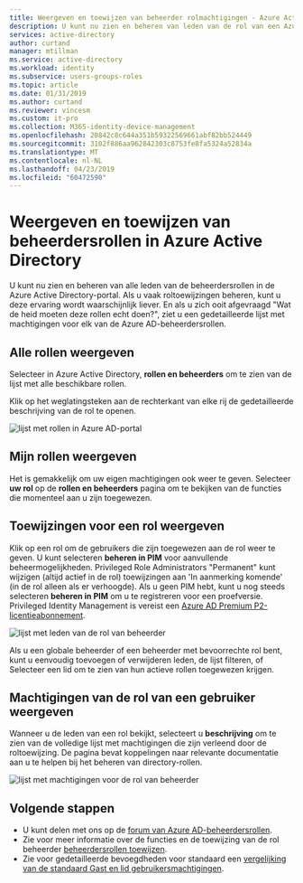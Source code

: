 ```yaml
---
title: Weergeven en toewijzen van beheerder rolmachtigingen - Azure Active Directory | Microsoft Docs
description: U kunt nu zien en beheren van leden van de rol van een Azure AD-beheerder in de portal. Voor diegenen die vaak roltoewijzingen beheren.
services: active-directory
author: curtand
manager: mtillman
ms.service: active-directory
ms.workload: identity
ms.subservice: users-groups-roles
ms.topic: article
ms.date: 01/31/2019
ms.author: curtand
ms.reviewer: vincesm
ms.custom: it-pro
ms.collection: M365-identity-device-management
ms.openlocfilehash: 20842c8c644a351b59322569661abf82bb524449
ms.sourcegitcommit: 3102f886aa962842303c8753fe8fa5324a52834a
ms.translationtype: MT
ms.contentlocale: nl-NL
ms.lasthandoff: 04/23/2019
ms.locfileid: "60472590"
---
```

# <a name="view-and-assign-administrator-roles-in-azure-active-directory"></a>Weergeven en toewijzen van beheerdersrollen in Azure Active Directory

U kunt nu zien en beheren van alle leden van de beheerdersrollen in de Azure Active Directory-portal. Als u vaak roltoewijzingen beheren, kunt u deze ervaring wordt waarschijnlijk liever. En als u zich ooit afgevraagd "Wat de heid moeten deze rollen echt doen?", ziet u een gedetailleerde lijst met machtigingen voor elk van de Azure AD-beheerdersrollen.

## <a name="view-all-roles"></a>Alle rollen weergeven

Selecteer in Azure Active Directory, **rollen en beheerders** om te zien van de lijst met alle beschikbare rollen. 

Klik op het weglatingsteken aan de rechterkant van elke rij de gedetailleerde beschrijving van de rol te openen.

![lijst met rollen in Azure AD-portal](./media/directory-manage-roles-portal/role-list.png)

## <a name="view-my-roles"></a>Mijn rollen weergeven

Het is gemakkelijk om uw eigen machtigingen ook weer te geven. Selecteer **uw rol** op de **rollen en beheerders** pagina om te bekijken van de functies die momenteel aan u zijn toegewezen.

## <a name="view-assignments-for-a-role"></a>Toewijzingen voor een rol weergeven

Klik op een rol om de gebruikers die zijn toegewezen aan de rol weer te geven. U kunt selecteren **beheren in PIM** voor aanvullende beheermogelijkheden. Privileged Role Administrators "Permanent" kunt wijzigen (altijd actief in de rol) toewijzingen aan 'In aanmerking komende' (in de rol alleen als er verhoogde). Als u geen PIM hebt, kunt u nog steeds selecteren **beheren in PIM** om u te registreren voor een proefversie. Privileged Identity Management is vereist een [Azure AD Premium P2-licentieabonnement](../privileged-identity-management/subscription-requirements.md).

![lijst met leden van de rol van beheerder](./media/directory-manage-roles-portal/member-list.png)

Als u een globale beheerder of een beheerder met bevoorrechte rol bent, kunt u eenvoudig toevoegen of verwijderen leden, de lijst filteren, of Selecteer een lid om te zien van hun actieve rollen toegewezen krijgen.

## <a name="view-a-users-role-permissions"></a>Machtigingen van de rol van een gebruiker weergeven

Wanneer u de leden van een rol bekijkt, selecteert u **beschrijving** om te zien van de volledige lijst met machtigingen die zijn verleend door de roltoewijzing. De pagina bevat koppelingen naar relevante documentatie aan u te helpen bij het beheren van directory-rollen.

![lijst met machtigingen voor de rol van beheerder](./media/directory-manage-roles-portal/role-description.png)


## <a name="next-steps"></a>Volgende stappen

* U kunt delen met ons op de [forum van Azure AD-beheerdersrollen](https://feedback.azure.com/forums/169401-azure-active-directory?category_id=166032).
* Zie voor meer informatie over de functies en de toewijzing van de rol beheerder [beheerdersrollen toewijzen](directory-assign-admin-roles.md).
* Zie voor gedetailleerde bevoegdheden voor standaard een [vergelijking van de standaard Gast en lid gebruikersmachtigingen](../fundamentals/users-default-permissions.md).
